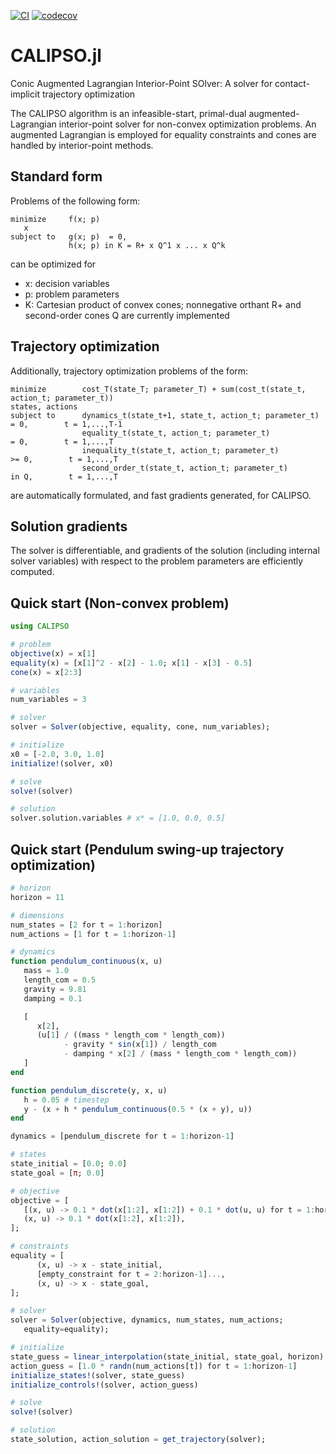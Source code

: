 [![CI](https://github.com/thowell/CALIPSO.jl/actions/workflows/CI.yml/badge.svg)](https://github.com/thowell/CALIPSO.jl/actions/workflows/CI.yml)
[![codecov](https://codecov.io/gh/thowell/CALIPSO.jl/branch/main/graph/badge.svg?token=RNX4943S70)](https://codecov.io/gh/thowell/CALIPSO.jl)

# CALIPSO.jl
Conic Augmented Lagrangian Interior-Point SOlver: A solver for contact-implicit trajectory optimization

The CALIPSO algorithm is an infeasible-start, primal-dual augmented-Lagrangian interior-point solver for non-convex optimization problems. 
An augmented Lagrangian is employed for equality constraints and cones are handled by interior-point methods.

## Standard form
Problems of the following form:
```
minimize     f(x; p)
   x
subject to   g(x; p)  = 0,
             h(x; p) in K = R+ x Q^1 x ... x Q^k
```
can be optimized for 

- x: decision variables 
- p: problem parameters 
- K: Cartesian product of convex cones; nonnegative orthant R+ and second-order cones Q are currently implemented

## Trajectory optimization
Additionally, trajectory optimization problems of the form:
```
minimize        cost_T(state_T; parameter_T) + sum(cost_t(state_t, action_t; parameter_t))
states, actions
subject to      dynamics_t(state_t+1, state_t, action_t; parameter_t)  = 0,        t = 1,...,T-1  
                equality_t(state_t, action_t; parameter_t)             = 0,        t = 1,...,T
                inequality_t(state_t, action_t; parameter_t)          >= 0,        t = 1,...,T
                second_order_t(state_t, action_t; parameter_t)        in Q,        t = 1,...,T
``` 
are automatically formulated, and fast gradients generated, for CALIPSO.

## Solution gradients
The solver is differentiable, and gradients of the solution (including internal solver variables) with respect to the problem parameters are efficiently computed.

## Quick start (Non-convex problem)
```julia
using CALIPSO

# problem
objective(x) = x[1]
equality(x) = [x[1]^2 - x[2] - 1.0; x[1] - x[3] - 0.5]
cone(x) = x[2:3]

# variables 
num_variables = 3

# solver
solver = Solver(objective, equality, cone, num_variables);

# initialize
x0 = [-2.0, 3.0, 1.0]
initialize!(solver, x0)

# solve 
solve!(solver)

# solution 
solver.solution.variables # x* = [1.0, 0.0, 0.5]
```

## Quick start (Pendulum swing-up trajectory optimization)
```julia
# horizon 
horizon = 11 

# dimensions 
num_states = [2 for t = 1:horizon]
num_actions = [1 for t = 1:horizon-1] 

# dynamics
function pendulum_continuous(x, u)
   mass = 1.0
   length_com = 0.5
   gravity = 9.81
   damping = 0.1

   [
      x[2],
      (u[1] / ((mass * length_com * length_com))
            - gravity * sin(x[1]) / length_com
            - damping * x[2] / (mass * length_com * length_com))
   ]
end

function pendulum_discrete(y, x, u)
   h = 0.05 # timestep 
   y - (x + h * pendulum_continuous(0.5 * (x + y), u))
end

dynamics = [pendulum_discrete for t = 1:horizon-1] 

# states
state_initial = [0.0; 0.0] 
state_goal = [π; 0.0] 

# objective 
objective = [
   [(x, u) -> 0.1 * dot(x[1:2], x[1:2]) + 0.1 * dot(u, u) for t = 1:horizon-1]..., 
   (x, u) -> 0.1 * dot(x[1:2], x[1:2]),
];

# constraints 
equality = [
      (x, u) -> x - state_initial, 
      [empty_constraint for t = 2:horizon-1]..., 
      (x, u) -> x - state_goal,
];

# solver 
solver = Solver(objective, dynamics, num_states, num_actions; 
   equality=equality);

# initialize
state_guess = linear_interpolation(state_initial, state_goal, horizon)
action_guess = [1.0 * randn(num_actions[t]) for t = 1:horizon-1]
initialize_states!(solver, state_guess) 
initialize_controls!(solver, action_guess)

# solve 
solve!(solver)

# solution
state_solution, action_solution = get_trajectory(solver);
```
